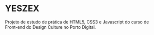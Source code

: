 # YESZEX
Projeto de estudo de prática de HTML5, CSS3 e Javascript do curso de Front-end do Design Culture no Porto Digital.
